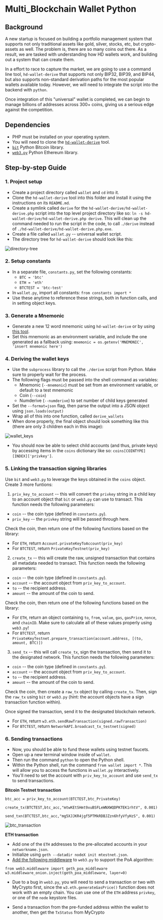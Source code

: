 # Multi_Blockchain Wallet Python

## Background

A new startup is focused on building a portfolio management system that supports not only traditional assets like gold, silver, stocks, etc, but crypto-assets as well. The problem is, there are so many coins out there. As a result, we are tasked with understanding how HD wallets work, and building out a system that can create them.

In a effort to race to capture the market, we are going to use a command line tool, `hd-wallet-derive` that supports not only BIP32, BIP39, and BIP44, but also supports non-standard derivation paths for the most popular wallets available today. However, we will need to integrate the script into the backend with `python`. 

Once integration of this "universal" wallet is completed, we can begin to manage billions of addresses across 300+ coins, giving us a serious edge against the competition.

## Dependencies

- PHP must be installed on your operating system.
- You will need to clone the [`hd-wallet-derive`](https://github.com/dan-da/hd-wallet-derive) tool.
- [`bit`](https://ofek.github.io/bit/) Python Bitcoin library.
- [`web3.py`](https://github.com/ethereum/web3.py) Python Ethereum library.

## Step-by-step Guide

### 1. Project setup

* Create a project directory called `wallet` and `cd` into it.
* Clone the `hd-wallet-derive` tool into this folder and install it using the instructions on its `README.md`.
* Create a symlink called `derive` for the `hd-wallet-derive/hd-wallet-derive.php` script into the top level project directory like so: `ln -s hd-wallet-derive/hd-wallet-derive.php derive`. This will clean up the command needed to run the script in the code, to call `./derive` instead of `./hd-wallet-derive/hd-wallet-derive.php.exe`.
* Create a file called `wallet.py` -- universal wallet script.
* The directory tree for `hd-wallet-derive` should look like this:

![directory-tree](Images/tree.png)

### 2. Setup constants

* In a separate file, `constants.py`, set the following constants:
  * `BTC = 'btc'`
  * `ETH = 'eth'`
  * `BTCTEST = 'btc-test'`
* In `wallet.py`, import all constants: `from constants import *`
* Use these anytime to reference these strings, both in function calls, and in setting object keys.

### 3. Generate a Mnemonic

* Generate a new 12 word mnemonic using `hd-wallet-derive` or by using [this tool](https://iancoleman.io/bip39/).
* Set this mnemonic as an environment variable, and include the one generated as a fallback using: `mnemonic = os.getenv('MNEMONIC', 'insert mnemonic here')`

### 4. Deriving the wallet keys

* Use the `subprocess` library to call the `./derive` script from Python. Make sure to properly wait for the process.
* The following flags must be passed into the shell command as variables:
  * Mnemonic (`--mnemonic`) must be set from an environment variable, or default to a test mnemonic
  * Coin (`--coin`)
  * Numderive (`--numderive`) to set number of child keys generated
* Set the `--format=json` flag, then parse the output into a JSON object using `json.loads(output)`
* Wrap all of this into one function, called `derive_wallets`
* When done properly, the final object should look something like this (there are only 3 children each in this image):

![wallet_keys](Images/keys.png)

* You should now be able to select child accounts (and thus, private keys) by accessing items in the `coins` dictionary like so: `coins[COINTYPE][INDEX]['privkey']`.

### 5. Linking the transaction signing libraries

Use `bit` and `web3.py` to leverage the keys obtained in the `coins` object. Create 3 more funtions:

1. `priv_key_to_account` -- this will convert the `privkey` string in a child key to an account object that `bit` or `web3.py` can use to transact. This function needs the following parameters:

* `coin` -- the coin type (defined in `constants.py`).
* `priv_key` -- the `privkey` string will be passed through here.

Check the coin, then return one of the following functions based on the library:

* For `ETH`, return `Account.privateKeyToAccount(priv_key)`
* For `BTCTEST`, return `PrivateKeyTestnet(priv_key)`

2. `create_tx` -- this will create the raw, unsigned transaction that contains all metadata needed to transact. This function needs the following parameters:

* `coin` -- the coin type (defined in `constants.py`).
* `account` -- the account object from `priv_key_to_account`.
* `to` -- the recipient address.
* `amount` -- the amount of the coin to send.

Check the coin, then return one of the following functions based on the library:

* For `ETH`, return an object containing `to`, `from`, `value`, `gas`, `gasPrice`, `nonce`, and `chainID`. Make sure to calculate all of these values properly using `web3.py`!
* For `BTCTEST`, return `PrivateKeyTestnet.prepare_transaction(account.address, [(to, amount, BTC)])`

3. `send_tx` -- this will call `create_tx`, sign the transaction, then send it to the designated network. This function needs the following parameters:

* `coin` -- the coin type (defined in `constants.py`).
* `account` -- the account object from `priv_key_to_account`.
* `to` -- the recipient address.
* `amount` -- the amount of the coin to send.

Check the coin, then create a `raw_tx` object by calling `create_tx`. Then, sign the `raw_tx` using `bit` or `web3.py` (hint: the account objects have a sign transaction function within).

Once signed the transaction, send it to the designated blockchain network.

* For `ETH`, return `w3.eth.sendRawTransaction(signed.rawTransaction)`
* For `BTCTEST`, return `NetworkAPI.broadcast_tx_testnet(signed)`

### 6. Sending transactions

- Now, you should be able to fund these wallets using testnet faucets.
- Open up a new terminal window inside of `wallet`.
- Then run the command `python` to open the Python shell.
- Within the Python shell, run the command `from wallet import *`. This will allow you to access the functions in `wallet.py` interactively.
- You'll need to set the account with  `priv_key_to_account` and use `send_tx` to send transactions.

**Bitcoin Testnet transaction**

`btc_acc = priv_key_to_account(BTCTEST,btc_PrivateKey)`

`create_tx(BTCTEST,btc_acc,"mtwKEtSHmt9xuBSFLeWNXWQDPKTEK1rhtV", 0.001)`

`send_txn(BTCTEST,btc_acc,"mg5XJJKR4jgf5PTMkRDBJZzn6hfyVfyHzS", 0.001)`

![btc_transaction](Images/btc_transaction.png)

**ETH transaction**

* Add one of the `ETH` addresses to the pre-allocated accounts in your `networkname.json`.
* Initialize using `geth --datadir nodeX init mtestnet.json`.
* [Add the following middleware](https://web3py.readthedocs.io/en/stable/middleware.html#geth-style-proof-of-authority) to `web3.py` to support the PoA algorithm:

```
from web3.middleware import geth_poa_middleware 
w3.middleware_onion.inject(geth_poa_middleware, layer=0)
```

* Due to a bug in `web3.py`, you will need to send a transaction or two with MyCrypto first, since the
  `w3.eth.generateGasPrice()` function does not work with an empty chain. You can use one of the `ETH` address `privkey`, or one of the `node` keystore files.

* Send a transaction from the pre-funded address within the wallet to another, then get the `TxStatus` from MyCrypto
